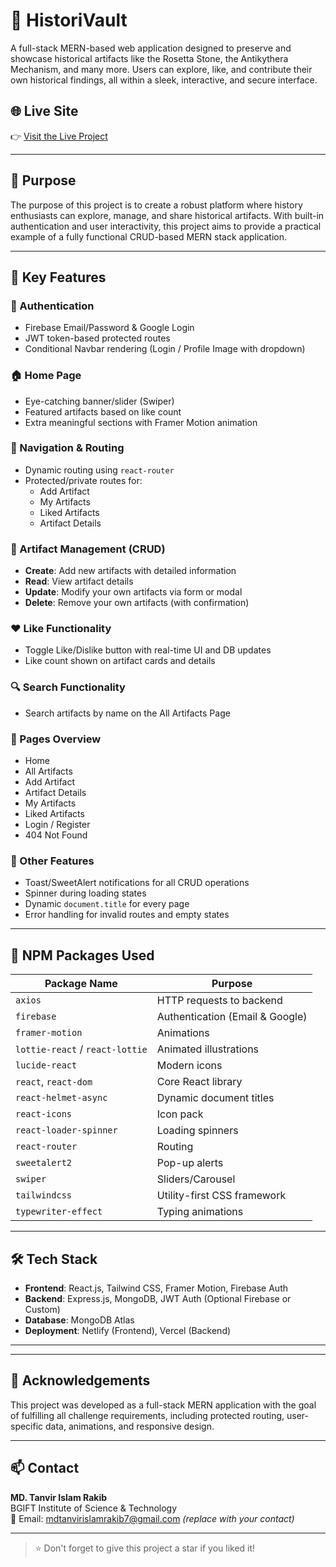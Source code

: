 # 🏺 HistoriVault

A full-stack MERN-based web application designed to preserve and showcase historical artifacts like the Rosetta Stone, the Antikythera Mechanism, and many more. Users can explore, like, and contribute their own historical findings, all within a sleek, interactive, and secure interface.

## 🌐 Live Site

👉 [Visit the Live Project](https://historical-artifacts.netlify.app) 

---

## 🎯 Purpose

The purpose of this project is to create a robust platform where history enthusiasts can explore, manage, and share historical artifacts. With built-in authentication and user interactivity, this project aims to provide a practical example of a fully functional CRUD-based MERN stack application.

---

## 🚀 Key Features

### 🔐 Authentication
- Firebase Email/Password & Google Login
- JWT token-based protected routes
- Conditional Navbar rendering (Login / Profile Image with dropdown)

### 🏠 Home Page
- Eye-catching banner/slider (Swiper)
- Featured artifacts based on like count
- Extra meaningful sections with Framer Motion animation

### 🧭 Navigation & Routing
- Dynamic routing using `react-router`
- Protected/private routes for:
  - Add Artifact
  - My Artifacts
  - Liked Artifacts
  - Artifact Details

### 📃 Artifact Management (CRUD)
- **Create**: Add new artifacts with detailed information
- **Read**: View artifact details
- **Update**: Modify your own artifacts via form or modal
- **Delete**: Remove your own artifacts (with confirmation)

### ❤️ Like Functionality
- Toggle Like/Dislike button with real-time UI and DB updates
- Like count shown on artifact cards and details

### 🔍 Search Functionality
- Search artifacts by name on the All Artifacts Page

### 📂 Pages Overview
- Home
- All Artifacts
- Add Artifact
- Artifact Details
- My Artifacts
- Liked Artifacts
- Login / Register
- 404 Not Found

### 🧠 Other Features
- Toast/SweetAlert notifications for all CRUD operations
- Spinner during loading states
- Dynamic `document.title` for every page
- Error handling for invalid routes and empty states

---

## 🧩 NPM Packages Used

| Package Name            | Purpose |
|-------------------------|---------|
| `axios`                 | HTTP requests to backend |
| `firebase`              | Authentication (Email & Google) |
| `framer-motion`         | Animations |
| `lottie-react` / `react-lottie` | Animated illustrations |
| `lucide-react`          | Modern icons |
| `react`, `react-dom`    | Core React library |
| `react-helmet-async`    | Dynamic document titles |
| `react-icons`           | Icon pack |
| `react-loader-spinner`  | Loading spinners |
| `react-router`          | Routing |
| `sweetalert2`           | Pop-up alerts |
| `swiper`                | Sliders/Carousel |
| `tailwindcss`           | Utility-first CSS framework |
| `typewriter-effect`     | Typing animations |

---

## 🛠 Tech Stack

- **Frontend**: React.js, Tailwind CSS, Framer Motion, Firebase Auth
- **Backend**: Express.js, MongoDB, JWT Auth (Optional Firebase or Custom)
- **Database**: MongoDB Atlas
- **Deployment**: Netlify (Frontend), Vercel (Backend)

---


---

## 🙌 Acknowledgements

This project was developed as a full-stack MERN application with the goal of fulfilling all challenge requirements, including protected routing, user-specific data, animations, and responsive design.

---

## 📫 Contact

**MD. Tanvir Islam Rakib**  
BGIFT Institute of Science & Technology  
📧 Email: mdtanvirislamrakib7@gmail.com *(replace with your contact)*

---

> ⭐ Don't forget to give this project a star if you liked it!

